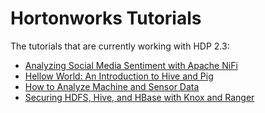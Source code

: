 # Hortonworks Tutorials

The tutorials that are currently working with HDP 2.3:

- [Analyzing Social Media Sentiment with Apache NiFi](tutorials/analyzing-social-media-sentiment-data-2-3/analyzing-twitter-data-2-3.md)
- [Hellow World: An Introduction to Hive and Pig](tutorials/hello-world-an-introduction-to-hive-and-pig-2-3/hello-world-an-introduction-to-hive-and-pig-2-3.md)
- [How to Analyze Machine and Sensor Data](tutorials/how-to-analyze-machine-and-sensor-data-2-3/how-to-analyze-machine-and-sensor-data-2-3.md)
- [Securing HDFS, Hive, and HBase with Knox and Ranger](tutorials/securing-hdfs-hive-and-hbase-with-knox-and-ranger-2-3/securing-hdfs-hive-and-hbase-with-knox-and-ranger-2-3.md)

